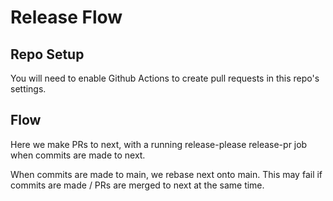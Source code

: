 # Release Flow

## Repo Setup
You will need to enable Github Actions to create pull requests in this repo's settings.

## Flow
Here we make PRs to next, with a running release-please release-pr job when commits are made to next.  

When commits are made to main, we rebase next onto main. This may fail if commits are made / PRs are merged to next at the same time. 